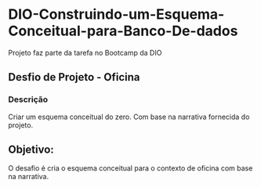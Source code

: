 #  DIO-Construindo-um-Esquema-Conceitual-para-Banco-De-dados
 Projeto faz parte da tarefa no Bootcamp da DIO
 
## Desfio de Projeto - Oficina



### Descrição

Criar um esquema conceitual do zero. Com base na narrativa fornecida do projeto.




## Objetivo:

O desafio é cria o esquema conceitual para o contexto de oficina com base na narrativa.




